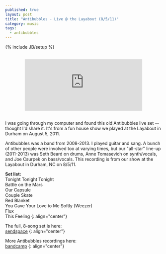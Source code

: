 ```yaml
---
published: true
layout: post
title: "Antibubbles - Live @ the Layabout (8/5/11)"
category: music
tags: 
  - antibubbles
---
```


{% include JB/setup %}

<br>
<center>
<iframe width="75%" height="166" scrolling="no" frameborder="no" src="https://w.soundcloud.com/player/?url=https%3A//api.soundcloud.com/tracks/163417290&amp;color=ff5500&amp;auto_play=false&amp;hide_related=false&amp;show_comments=true&amp;show_user=true&amp;show_reposts=false"></iframe>
</center><br>

I was going through my computer and found this old Antibubbles live set -- thought I'd share it. It's from a fun house show we played at the Layabout in Durham on August 5, 2011.

Antibubbles was a band from 2008-2013. I played guitar and sang. A bunch of other people were involved too at varying times, but our "all-star" line-up (2011-2013) was Seth Beard on drums, Anne Tomasevich on synth/vocals, and Joe Csurpek on bass/vocals. This recording is from our show at the Layabout in Durham, NC on 8/5/11.

**Set list:**  
Tonight Tonight Tonight  
Battle on the Mars  
Our Capsule  
Couple Skate  
Red Blanket  
You Gave Your Love to Me Softly (Weezer)  
Flux  
This Feeling
{: align="center"}

The full, 8-song set is here:  
[sendspace](https://www.sendspace.com/file/8fe0dl)
{: align="center"}

More Antibubbles recordings here:  
[bandcamp](http://antibubbles.bandcamp.com)
{: align="center"}
